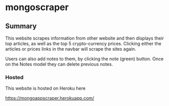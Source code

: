 # mongoscraper

## Summary

This website scrapes information from other website and then displays their top articles, as well as the top 5 crypto-currency prices. Clicking either the articles or prices links in the navbar will scrape the sites again.

Users can also add notes to them, by clicking the note (green) button.
Once on the Notes model they can delete previous notes.


### Hosted

This website is hosted on Heroku here

https://mongoappscraper.herokuapp.com/